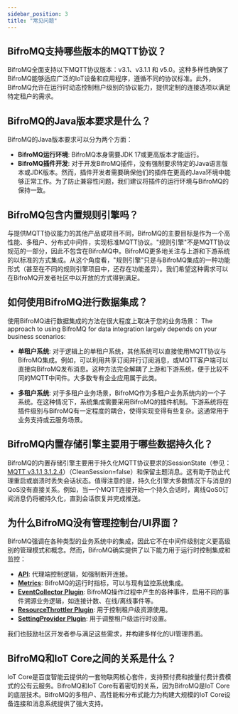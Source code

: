 ```yaml
---
sidebar_position: 3 
title: "常见问题"
---
```


## BifroMQ支持哪些版本的MQTT协议？
BifroMQ全面支持以下MQTT协议版本：v3.1、v3.1.1 和 v5.0。这种多样性确保了BifroMQ能够适应广泛的IoT设备和应用程序，遵循不同的协议标准。此外，BifroMQ允许在运行时动态控制租户级别的协议能力，提供定制的连接选项以满足特定租户的需求。

## BifroMQ的Java版本要求是什么？

BifroMQ的Java版本要求可以分为两个方面：
- **BifroMQ运行环境**: BifroMQ本身需要JDK 17或更高版本才能运行。
- **BifroMQ插件开发**: 对于开发BifroMQ插件，没有强制要求特定的Java语言版本或JDK版本。然而，插件开发者需要确保他们的插件在更高的Java环境中能够正常工作。为了防止兼容性问题，我们建议将插件的运行环境与BifroMQ的保持一致。

## BifroMQ包含内置规则引擎吗？

与提供MQTT协议能力的其他产品或项目不同，BifroMQ的主要目标是作为一个高性能、多租户、分布式中间件，实现标准MQTT协议。"规则引擎"不是MQTT协议规范的一部分，因此不包含在BifroMQ中。BifroMQ更多地关注与上游和下游系统的以标准的方式集成。从这个角度看，"规则引擎"只是与BifroMQ集成的一种功能形式（甚至在不同的规则引擎项目中，还存在功能差异）。我们希望这种需求可以在BifroMQ开发者社区中以开放的方式得到满足。

## 如何使用BifroMQ进行数据集成？

使用BifroMQ进行数据集成的方法在很大程度上取决于您的业务场景：
The approach to using BifroMQ for data integration largely depends on your business scenarios:

- **单租户系统**: 对于逻辑上的单租户系统，其他系统可以直接使用MQTT协议与BifroMQ集成。例如，可以利用共享订阅并行订阅消息，或MQTT客户端可以直接向BifroMQ发布消息。这种方法完全解耦了上游和下游系统，便于比较不同的MQTT中间件。大多数专有企业应用属于此类。

- **多租户系统**: 对于多租户业务场景，BifroMQ作为多租户业务系统内的一个子系统。在这种情况下，系统集成需要采用BifroMQ的插件机制。下游系统将在插件级别与BifroMQ有一定程度的耦合，使得实现变得有些复杂。这通常用于业务支持或云服务场景。

## BifroMQ内置存储引擎主要用于哪些数据持久化？

BifroMQ的内置存储引擎主要用于持久化MQTT协议要求的SessionState（参见： [MQTT v3.1.1 3.1.2.4](http://docs.oasis-open.org/mqtt/mqtt/v3.1.1/os/mqtt-v3.1.1-os.html#_Toc398718028)）（CleanSession=false）和保留主题消息。这有助于防止代理重启或崩溃时丢失会话状态。值得注意的是，持久化引擎大多数情况下与消息的QoS没有直接关系。例如，当一个MQTT连接开始一个持久会话时，离线QoS0订阅消息仍将被持久化，直到会话恢复并完成推送。

## 为什么BifroMQ没有管理控制台/UI界面？

BifroMQ强调在各种类型的业务系统中的集成，因此它不在中间件级别定义更高级别的管理模式和概念。然而，BifroMQ确实提供了以下能力用于运行时控制集成和监控：
- **[API](../05_user_guide/3_api/intro.md)**: 代理端控制逻辑，如强制断开连接。
- **[Metrics](../07_admin_guide/03_observability/metrics/intro.md)**: BifroMQ的运行时指标，可以与现有监控系统集成。
- **[EventCollector Plugin](../06_plugin/2_event_collector.md)**: BifroMQ操作过程中产生的各种事件，启用不同的事件溯源业务逻辑，如连接计数、在线/离线事件等。
- **[ResourceThrottler Plugin](../06_plugin/3_resource_throttler.md)**: 用于控制租户级资源使用。
- **[SettingProvider Plugin](../06_plugin/4_setting_provider/intro.md)**: 用于调整租户级运行时设置。

我们也鼓励社区开发者参与满足这些需求，并构建多样化的UI管理界面。

## BifroMQ和IoT Core之间的关系是什么？

IoT Core是百度智能云提供的一套物联网核心套件，支持预付费和按量付费计费模式的公有云服务。BifroMQ和IoT Core有着密切的关系，因为BifroMQ是IoT Core的底层技术。BifroMQ的多租户、高性能和分布式能力为构建大规模的IoT Core设备连接和消息系统提供了强大支持。